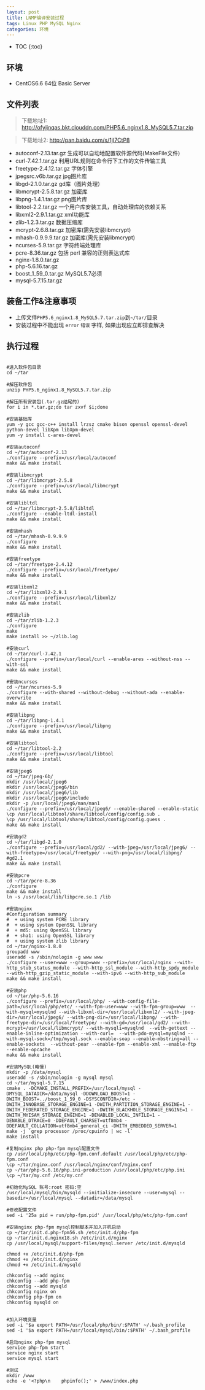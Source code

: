```yaml
---
layout: post
title: LNMP编译安装过程
tags: Linux PHP MySQL Nginx
categories: 环境
---
```


* TOC
{:toc}

## 环境

* CentOS6.6 64位 Basic Server

## 文件列表

> 下载地址1: http://ofyijnqas.bkt.clouddn.com/PHP5.6_nginx1.8_MySQL5.7.tar.zip  

> 下载地址2: http://pan.baidu.com/s/1jI7CtP8  

* autoconf-2.13.tar.gz 生成可以自动地配置软件源代码(MakeFile文件)
* curl-7.42.1.tar.gz 利用URL规则在命令行下工作的文件传输工具
* freetype-2.4.12.tar.gz 字体引擎
* jpegsrc.v6b.tar.gz jpg图片库
* libgd-2.1.0.tar.gz gd库（图片处理）
* libmcrypt-2.5.8.tar.gz 加密库
* libpng-1.4.1.tar.gz png图片库
* libtool-2.2.tar.gz 一个用户库安装工具，自动处理库的依赖关系
* libxml2-2.9.1.tar.gz xml功能库
* zlib-1.2.3.tar.gz 数据压缩库
* mcrypt-2.6.8.tar.gz 加密库(需先安装libmcrypt)
* mhash-0.9.9.9.tar.gz 加密库(需先安装libmcrypt)
* ncurses-5.9.tar.gz 字符终端处理库
* pcre-8.36.tar.gz 包括 perl 兼容的正则表达式库
* nginx-1.8.0.tar.gz
* php-5.6.16.tar.gz
* boost_1_59_0.tar.gz MySQL5.7必须
* mysql-5.7.15.tar.gz

## 装备工作&注意事项

* 上传文件`PHP5.6_nginx1.8_MySQL5.7.tar.zip`到`~/tar/`目录
* 安装过程中不能出现 `error` `错误` 字样, 如果出现应立即排查解决


## 执行过程

```shell

#进入软件包目录
cd ~/tar

#解压软件包
unzip PHP5.6_nginx1.8_MySQL5.7.tar.zip

#解压所有安装包(.tar.gz结尾的)
for i in *.tar.gz;do tar zxvf $i;done

#安装基础库
yum -y gcc gcc-c++ install lrzsz cmake bison openssl openssl-devel python-devel libXpm libXpm-devel
yum -y install c-ares-devel

#安装autoconf
cd ~/tar/autoconf-2.13
./configure --prefix=/usr/local/autoconf
make && make install

#安装libmcrypt
cd ~/tar/libmcrypt-2.5.8
./configure --prefix=/usr/local/libmcrypt
make && make install

#安装libltdl
cd ~/tar/libmcrypt-2.5.8/libltdl
./configure --enable-ltdl-install
make && make install

#安装mhash
cd ~/tar/mhash-0.9.9.9
./configure
make && make install

#安装freetype
cd ~/tar/freetype-2.4.12
./configure --prefix=/usr/local/freetype/
make && make install

#安装libxml2
cd ~/tar/libxml2-2.9.1
./configure --prefix=/usr/local/libxml2/
make && make install

#安装zlib
cd ~/tar/zlib-1.2.3
./configure
make
make install >> ~/zlib.log

#安装curl
cd ~/tar/curl-7.42.1
./configure --prefix=/usr/local/curl --enable-ares --without-nss --with-ssl
make && make install

#安装ncurses
cd ~/tar/ncurses-5.9
./configure --with-shared --without-debug --without-ada --enable-overwrite
make && make install

#安装libpng
cd ~/tar/libpng-1.4.1
./configure --prefix=/usr/local/libpng
make && make install

#安装libtool
cd ~/tar/libtool-2.2
./configure --prefix=/usr/local/libtool
make && make install

#安装jpeg6
cd ~/tar/jpeg-6b/
mkdir /usr/local/jpeg6
mkdir /usr/local/jpeg6/bin
mkdir /usr/local/jpeg6/lib
mkdir /usr/local/jpeg6/include
mkdir -p /usr/local/jpeg6/man/man1
./configure --prefix=/usr/local/jpeg6/ --enable-shared --enable-static
\cp /usr/local/libtool/share/libtool/config/config.sub .
\cp /usr/local/libtool/share/libtool/config/config.guess .
make && make install

#安装gd2
cd ~/tar/libgd-2.1.0
./configure --prefix=/usr/local/gd2/ --with-jpeg=/usr/local/jpeg6/ --with-freetype=/usr/local/freetype/ --with-png=/usr/local/libpng/ #gd2.1
make && make install

#安装pcre
cd ~/tar/pcre-8.36
./configure
make && make install
ln -s /usr/local/lib/libpcre.so.1 /lib

#安装nginx
#Configuration summary
#  + using system PCRE library
#  + using system OpenSSL library
#  + md5: using OpenSSL library
#  + sha1: using OpenSSL library
#  + using system zlib library
cd ~/tar/nginx-1.8.0
groupadd www
useradd -s /sbin/nologin -g www www
./configure --user=www --group=www --prefix=/usr/local/nginx --with-http_stub_status_module --with-http_ssl_module --with-http_spdy_module --with-http_gzip_static_module --with-ipv6 --with-http_sub_module
make && make install

#安装php
cd ~/tar/php-5.6.16
./configure --prefix=/usr/local/php/ --with-config-file-path=/usr/local/php/etc/ --with-fpm-user=www --with-fpm-group=www  --with-mysql=mysqlnd --with-libxml-dir=/usr/local/libxml2/ --with-jpeg-dir=/usr/local/jpeg6/ --with-png-dir=/usr/local/libpng/ --with-freetype-dir=/usr/local/freetype/ --with-gd=/usr/local/gd2/ --with-mcrypt=/usr/local/libmcrypt/ --with-mysqli=mysqlnd  --with-gettext --enable-inline-optimization --with-curl=  --with-pdo-mysql=mysqlnd --with-mysql-sock=/tmp/mysql.sock --enable-soap --enable-mbstring=all --enable-sockets  --without-pear --enable-fpm --enable-xml --enable-ftp  --enable-opcache
make && make install

#安装MySQL(略慢)
mkdir -p /data/mysql
useradd -s /sbin/nologin -g mysql mysql
cd ~/tar/mysql-5.7.15
cmake . -DCMAKE_INSTALL_PREFIX=/usr/local/mysql -DMYSQL_DATADIR=/data/mysql -DDOWNLOAD_BOOST=1 -DWITH_BOOST=../boost_1_59_0 -DSYSCONFDIR=/etc -DWITH_INNOBASE_STORAGE_ENGINE=1 -DWITH_PARTITION_STORAGE_ENGINE=1 -DWITH_FEDERATED_STORAGE_ENGINE=1 -DWITH_BLACKHOLE_STORAGE_ENGINE=1 -DWITH_MYISAM_STORAGE_ENGINE=1 -DENABLED_LOCAL_INFILE=1 -DENABLE_DTRACE=0 -DDEFAULT_CHARSET=utf8mb4 -DDEFAULT_COLLATION=utf8mb4_general_ci -DWITH_EMBEDDED_SERVER=1
make -j `grep processor /proc/cpuinfo | wc -l`
make install

#复制nginx php php-fpm mysql配置文件
cp /usr/local/php/etc/php-fpm.conf.default /usr/local/php/etc/php-fpm.conf
\cp ~/tar/nginx.conf /usr/local/nginx/conf/nginx.conf
cp ~/tar/php-5.6.16/php.ini-production /usr/local/php/etc/php.ini
\cp ~/tar/my.cnf /etc/my.cnf

#初始化MySQL 账号:root 密码:空
/usr/local/mysql/bin/mysqld --initialize-insecure --user=mysql --basedir=/usr/local/mysql --datadir=/data/mysql

#修改配置文件
sed -i '25a pid = run/php-fpm.pid' /usr/local/php/etc/php-fpm.conf

#安装nginx php-fpm mysql控制脚本并加入开机启动
cp ~/tar/init.d.php-fpm56.sh /etc/init.d/php-fpm
cp ~/tar/init.d.nginx18.sh /etc/init.d/nginx
cp /usr/local/mysql/support-files/mysql.server /etc/init.d/mysqld

chmod +x /etc/init.d/php-fpm
chmod +x /etc/init.d/nginx
chmod +x /etc/init.d/mysqld

chkconfig --add nginx
chkconfig --add php-fpm
chkconfig --add mysqld
chkconfig nginx on
chkconfig php-fpm on
chkconfig mysqld on


#加入环境变量
sed -i '$a export PATH=/usr/local/php/bin/:$PATH' ~/.bash_profile
sed -i '$a export PATH=/usr/local/mysql/bin/:$PATH' ~/.bash_profile

#启动nginx php-fpm mysql
service php-fpm start
service nginx start
service mysql start

#测试
mkdir /www
echo -e '<?php\n    phpinfo();' > /www/index.php

```

